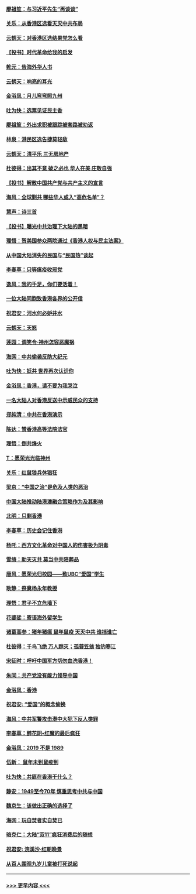 #### [廖祖笙：与习近平先生“再谈谈”](../pages/nsc993/n11687005.md?t=11282011) 
#### [关乐：从香港区选看天灭中共布局](../pages/nsc993/n11686647.md?t=11282011) 
#### [云鹤天：对香港区选结果党怎么看](../pages/nsc993/n11686216.md?t=11282011) 
#### [【投书】时代革命给我的启发](../pages/nsc993/n11684287.md?t=11282011) 
#### [乾元：告海外华人书](../pages/nsc993/n11684044.md?t=11282011) 
#### [云鹤天：响亮的耳光](../pages/nsc993/n11684254.md?t=11282011) 
#### [金浴凤：月儿弯弯照九州](../pages/nsc993/n11684231.md?t=11282011) 
#### [吐为快：选票见证民主香](../pages/nsc993/n11684206.md?t=11282011) 
#### [廖祖笙：外出求职被跟踪被套路被劝返](../pages/nsc993/n11683874.md?t=11282011) 
#### [林泉：港民区选告捷莫轻敌](../pages/nsc993/n11683930.md?t=11282011) 
#### [云鹤天：清平乐 三无房地产](../pages/nsc993/n11681521.md?t=11282011) 
#### [杜彼得：出其不意 破之必也 华人在美 庄敬自强](../pages/nsc993/n11679554.md?t=11282011) 
#### [【投书】解散中国共产党与共产主义的宣言](../pages/nsc993/n11679177.md?t=11282011) 
#### [海风：全球剿共 哪些华人或入“高危名单”？](../pages/nsc993/n11678617.md?t=11282011) 
#### [慧声：诗三首](../pages/nsc993/n11678848.md?t=11282011) 
#### [【投书】曝光中共治理下大陆的黑暗](../pages/nsc993/n11678674.md?t=11282011) 
#### [理悟：贺美国参众两院通过《香港人权与民主法案》](../pages/nsc993/n11678104.md?t=11282011) 
#### [从中国大陆消失的民国与“民国热”谈起](../pages/nsc993/n11678075.md?t=11282011) 
#### [李春草：只等瘟疫收邪党](../pages/nsc993/n11677308.md?t=11282011) 
#### [逸风：我的手足，你们要活着！](../pages/nsc993/n11676352.md?t=11282011) 
#### [一位大陆同胞致香港各界的公开信](../pages/nsc993/n11675761.md?t=11282011) 
#### [祝君安：河水何必妒井水](../pages/nsc993/n11675746.md?t=11282011) 
#### [云鹤天：天怒](../pages/nsc993/n11675718.md?t=11282011) 
#### [莲园：调笑令‧神州怎容恶魔祸](../pages/nsc993/n11675648.md?t=11282011) 
#### [海网：中共偷袭反助大纪元](../pages/nsc993/n11673515.md?t=11282011) 
#### [吐为快：妖共 世界再次认识你](../pages/nsc993/n11673506.md?t=11282011) 
#### [金浴凤：香港，请不要为我哭泣](../pages/nsc993/n11673248.md?t=11282011) 
#### [一名大陆人对香港反送中示威民众的支持](../pages/nsc993/n11672615.md?t=11282011) 
#### [郑纯清：中共在香港演示](../pages/nsc993/n11670539.md?t=11282011) 
#### [陈达：赞香港高等法院法官](../pages/nsc993/n11669542.md?t=11282011) 
#### [理悟：倒共烽火](../pages/nsc993/n11668844.md?t=11282011) 
#### [T：愿荣光光临神州](../pages/nsc993/n11668421.md?t=11282011) 
#### [关乐：红鼠狼兵休猖狂](../pages/nsc993/n11668378.md?t=11282011) 
#### [梁京：“中国之治”是危及人类的恶治](../pages/nsc993/n11668328.md?t=11282011) 
#### [中国大陆推动陆港澳融合策略作为及其影响](../pages/nsc993/n11668157.md?t=11282011) 
#### [北明：只剩香港](../pages/nsc993/n11668002.md?t=11282011) 
#### [李春草：历史会记住香港](../pages/nsc993/n11667927.md?t=11282011) 
#### [杨吒：西方文化革命对中国人的伤害极为阴毒](../pages/nsc993/n11664521.md?t=11282011) 
#### [雪绮：助天灭共 莫当中共陪葬品](../pages/nsc993/n11662650.md?t=11282011) 
#### [唐风：愿荣光归校园——致UBC“爱国”学生](../pages/nsc993/n11662194.md?t=11282011) 
#### [耿静：祭奠杨永年教授](../pages/nsc993/n11662514.md?t=11282011) 
#### [理悟：君子不立危墙下](../pages/nsc993/n11662172.md?t=11282011) 
#### [花婆娑：寄语海外留学生](../pages/nsc993/n11662121.md?t=11282011) 
#### [诸葛高参：猪年猪瘟 鼠年鼠疫 天灭中共 谁挡谁亡](../pages/nsc993/n11661980.md?t=11282011) 
#### [杜彼得：千鸟飞绝 万人踪灭；孤蓑笠翁 独钓寒江](../pages/nsc993/n11661170.md?t=11282011) 
#### [宋征时：呼吁中国军方切勿血洗香港！](../pages/nsc993/n11415318.md?t=11282011) 
#### [朱同：共产党没有能力领导中国](../pages/nsc993/n11660421.md?t=11282011) 
#### [金浴凤：香港](../pages/nsc993/n11660419.md?t=11282011) 
#### [祝君安: “爱国”的概念偷换](../pages/nsc993/n11659706.md?t=11282011) 
#### [海风：中共军警攻击港中大犯下反人类罪](../pages/nsc993/n11659632.md?t=11282011) 
#### [李春草：醉花阴•红魔的最后疯狂](../pages/nsc993/n11659287.md?t=11282011) 
#### [金浴凤：2019 不是 1989](../pages/nsc993/n11657663.md?t=11282011) 
#### [伍新： 鼠年未到鼠疫到](../pages/nsc993/n11655098.md?t=11282011) 
#### [吐为快：共匪在香港干什么？](../pages/nsc993/n11654891.md?t=11282011) 
#### [静安：1949至今70年 慎重思考中共与中国](../pages/nsc993/n11651244.md?t=11282011) 
#### [魏京生：该做出正确的选择了](../pages/nsc993/n11653084.md?t=11282011) 
#### [海网：玩自焚者实自焚已](../pages/nsc993/n11652423.md?t=11282011) 
#### [骆克仁：大陆“双11”疯狂消费后的随想](../pages/nsc993/n11652305.md?t=11282011) 
#### [祝君安: 浣溪沙·红朝晚景](../pages/nsc993/n11652258.md?t=11282011) 
#### [从百人围观九岁儿童被打死说起](../pages/nsc993/n11651030.md?t=11282011) 

----
#### [ >>> 更早内容 <<< ](../indexes/nsc993-earlier.md)
